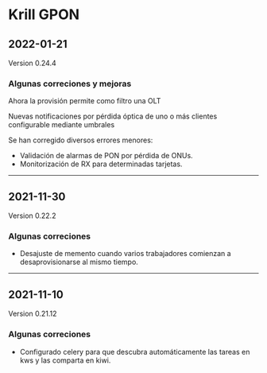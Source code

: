 # Krill GPON

## 2022-01-21
Version 0.24.4

### Algunas correciones y mejoras

Ahora la provisión permite como filtro una OLT

Nuevas notificaciones por pérdida óptica de uno o más clientes configurable mediante umbrales

Se han corregido diversos errores menores:<br><ul><li>Validación de alarmas de PON por pérdida de ONUs.</li><li>Monitorización de RX para determinadas tarjetas.</li></ul>

---

## 2021-11-30
Version 0.22.2

### Algunas correciones

<ul><li>Desajuste de memento cuando varios trabajadores comienzan a desaprovisionarse al mismo tiempo.</li></ul>

---

## 2021-11-10
Version 0.21.12

### Algunas correciones

<ul><li>Configurado celery para que descubra automáticamente las tareas en kws y las comparta en kiwi.</li></ul>

